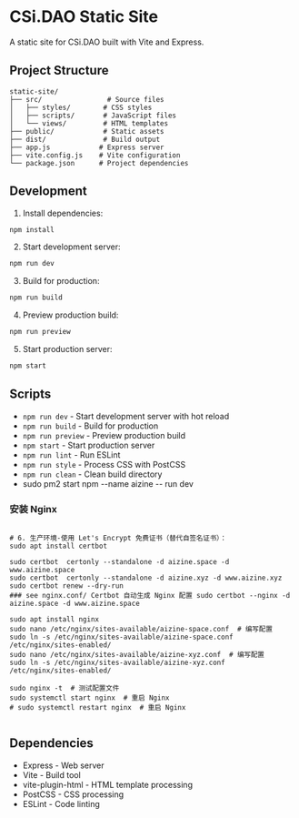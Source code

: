 # CSi.DAO Static Site

A static site for CSi.DAO built with Vite and Express.

## Project Structure

```
static-site/
├── src/                # Source files
│   ├── styles/        # CSS styles
│   ├── scripts/       # JavaScript files
│   └── views/         # HTML templates
├── public/            # Static assets
├── dist/              # Build output
├── app.js            # Express server
├── vite.config.js    # Vite configuration
└── package.json      # Project dependencies
```

## Development

1. Install dependencies:
```bash
npm install
```

2. Start development server:
```bash
npm run dev
```

3. Build for production:
```bash
npm run build
```

4. Preview production build:
```bash
npm run preview
```

5. Start production server:
```bash
npm start
```

## Scripts

- `npm run dev` - Start development server with hot reload
- `npm run build` - Build for production
- `npm run preview` - Preview production build
- `npm start` - Start production server
- `npm run lint` - Run ESLint
- `npm run style` - Process CSS with PostCSS
- `npm run clean` - Clean build directory
- sudo pm2 start npm --name aizine -- run dev 

### 安装 Nginx​

```shell

# 6. 生产环境-​使用 Let's Encrypt 免费证书​（替代自签名证书）：
sudo apt install certbot

sudo certbot  certonly --standalone -d aizine.space -d www.aizine.space
sudo certbot  certonly --standalone -d aizine.xyz -d www.aizine.xyz
sudo certbot renew --dry-run
### see nginx.conf/ Certbot 自动生成 Nginx 配置 sudo certbot --nginx -d aizine.space -d www.aizine.space

sudo apt install nginx
sudo nano /etc/nginx/sites-available/aizine-space.conf  # 编写配置
sudo ln -s /etc/nginx/sites-available/aizine-space.conf /etc/nginx/sites-enabled/
sudo nano /etc/nginx/sites-available/aizine-xyz.conf  # 编写配置
sudo ln -s /etc/nginx/sites-available/aizine-xyz.conf /etc/nginx/sites-enabled/

sudo nginx -t  # 测试配置文件
sudo systemctl start nginx  # 重启 Nginx
# sudo systemctl restart nginx  # 重启 Nginx


```

## Dependencies

- Express - Web server
- Vite - Build tool
- vite-plugin-html - HTML template processing
- PostCSS - CSS processing
- ESLint - Code linting 